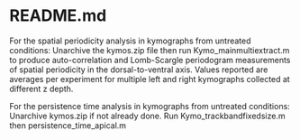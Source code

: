 # README.md
For the spatial periodicity analysis in kymographs from untreated conditions:
Unarchive the kymos.zip file then run Kymo_mainmultiextract.m to produce auto-correlation and Lomb-Scargle periodogram measurements of spatial periodicity in the dorsal-to-ventral axis. Values reported are averages per experiment for multiple left and right kymographs collected at different z depth.

For the persistence time analysis in kymographs from untreated conditions:
Unarchive kymos.zip if not already done. Run Kymo_trackbandfixedsize.m then persistence_time_apical.m
